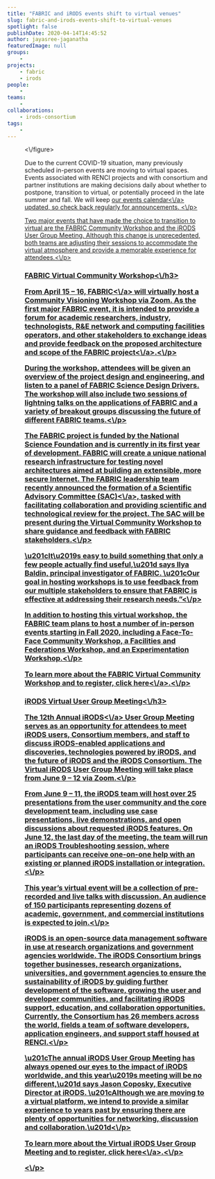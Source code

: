 ```yaml
---
title: "FABRIC and iRODS events shift to virtual venues"
slug: fabric-and-irods-events-shift-to-virtual-venues
spotlight: false
publishDate: 2020-04-14T14:45:52
author: jayasree-jaganatha
featuredImage: null
groups:
    -
projects:
    - fabric
    - irods
people:
    - 
teams: 
    - 
collaborations:
    - irods-consortium
tags:
    - 
---
```


<figure class="wp-block-image size-large"><img src="https:\/\/renci.org\/wp-content\/uploads\/2020\/04\/FABRIC-iRODS-Blog-01-1024x512.png" alt="" class="wp-image-18589" srcset="https:\/\/renci.org\/wp-content\/uploads\/2020\/04\/FABRIC-iRODS-Blog-01-1024x512.png 1024w, https:\/\/renci.org\/wp-content\/uploads\/2020\/04\/FABRIC-iRODS-Blog-01-300x150.png 300w, https:\/\/renci.org\/wp-content\/uploads\/2020\/04\/FABRIC-iRODS-Blog-01-768x384.png 768w, https:\/\/renci.org\/wp-content\/uploads\/2020\/04\/FABRIC-iRODS-Blog-01-640x320.png 640w" sizes="(max-width: 1024px) 100vw, 1024px" \/><\/figure>



<p>Due to the current COVID-19 situation, many previously scheduled in-person events are moving to virtual spaces. Events associated with RENCI projects and with consortium and partner institutions are making decisions daily about whether to postpone, transition to virtual, or potentially proceed in the late summer and fall. We will keep <a href="https:\/\/renci.org\/events\/">our events calendar<\/a> updated, so check back regularly for announcements.&nbsp;<\/p>



<p>Two major events that have made the choice to transition to virtual are the FABRIC Community Workshop and the iRODS User Group Meeting. Although this change is unprecedented, both teams are adjusting their sessions to accommodate the virtual atmosphere and provide a memorable experience for attendees.<\/p>



<!--more-->



<h3>FABRIC Virtual Community Workshop<\/h3>



<p>From April 15 &#8211; 16, <a href="https:\/\/fabric-testbed.net\/">FABRIC<\/a> will virtually host a Community Visioning Workshop via Zoom. As the first major FABRIC event, it is intended to provide a forum for academic researchers, industry, technologists, R&amp;E network and computing facilities operators, and other stakeholders to exchange ideas and provide feedback on the proposed architecture and scope of <a href="https:\/\/whatisfabric.net\/news\/fabric-award">the FABRIC project<\/a>.<\/p>



<p>During the workshop, attendees will be given an overview of the project design and engineering, and listen to a panel of FABRIC Science Design Drivers. The workshop will also include two sessions of lightning talks on the applications of FABRIC and a variety of breakout groups discussing the future of different FABRIC teams.<\/p>



<p>The FABRIC project is funded by the National Science Foundation and is currently in its first year of development. FABRIC will create a unique national research infrastructure for testing novel architectures aimed at building an extensible, more secure Internet. The FABRIC leadership team <a href="https:\/\/fabric-testbed.net\/news\/scientific-advisory-committee">recently announced the formation of a Scientific Advisory Committee (SAC)<\/a>, tasked with facilitating collaboration and providing scientific and technological review for the project. The SAC will be present during the Virtual Community Workshop to share guidance and feedback with FABRIC stakeholders.<\/p>



<p>\u201cIt\u2019s easy to build something that only a few people actually find useful,\u201d says Ilya Baldin, principal investigator of FABRIC. \u201cOur goal in hosting workshops is to use feedback from our multiple stakeholders to ensure that FABRIC is effective at addressing their research needs.&#8221;<\/p>



<p>In addition to hosting this virtual workshop, the FABRIC team plans to host a number of in-person events starting in Fall 2020, including a Face-To-Face Community Workshop, a Facilities and Federations Workshop, and an Experimentation Workshop.<\/p>



<p>To learn more about the FABRIC Virtual Community Workshop and to register, click <a href="https:\/\/fabric-testbed.net\/events\/fabric-community-workshop-2020">here<\/a>.<\/p>



<h3>iRODS Virtual User Group Meeting<\/h3>



<p>The 12th Annual <a href="http:\/\/irods.org\/">iRODS<\/a> User Group Meeting serves as an opportunity for attendees to meet iRODS users, Consortium members, and staff to discuss iRODS-enabled applications and discoveries, technologies powered by iRODS, and the future of iRODS and the iRODS Consortium. The Virtual iRODS User Group Meeting will take place from June 9 &#8211; 12 via Zoom.<\/p>



<p>From June 9 &#8211; 11, the iRODS team will host over 25 presentations from the user community and the core development team, including use case presentations, live demonstrations, and open discussions about requested iRODS features. On June 12, the last day of the meeting, the team will run an iRODS Troubleshooting session, where participants can receive one-on-one help with an existing or planned iRODS installation or integration.<\/p>



<p>This year&#8217;s virtual event will be a collection of pre-recorded and live talks with discussion. An audience of 150 participants representing dozens of academic, government, and commercial institutions is expected to join.<\/p>



<p>iRODS is an open-source data management software in use at research organizations and government agencies worldwide. The iRODS Consortium brings together businesses, research organizations, universities, and government agencies to ensure the sustainability of iRODS by guiding further development of the software, growing the user and developer communities, and facilitating iRODS support, education, and collaboration opportunities. Currently, the Consortium has 26 members across the world, fields a team of software developers, application engineers, and support staff housed at RENCI.<\/p>



<p>\u201cThe annual iRODS User Group Meeting has always opened our eyes to the impact of iRODS worldwide, and this year\u2019s meeting will be no different,\u201d says Jason Coposky, Executive Director at iRODS. \u201cAlthough we are moving to a virtual platform, we intend to provide a similar experience to years past by ensuring there are plenty of opportunities for networking, discussion and collaboration.\u201d<\/p>



<p>To learn more about the Virtual iRODS User Group Meeting and to register, click <a href="https:\/\/irods.org\/ugm2020\/">here<\/a>.<\/p>



<p><\/p>

